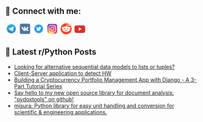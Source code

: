 ## 🔎 Connect with me:
[<img src="https://github.com/bullbesh/bullbesh/blob/main/images/Telegram.png" width="32" height="32" />](https://t.me/bullbesh)
[<img src="https://github.com/bullbesh/bullbesh/blob/main/images/VK.png" width="32" height="32" />](https://vk.com/bullbesh)
[<img src="https://github.com/bullbesh/bullbesh/blob/main/images/Twitter.png" width="32" height="32" />](https://twitter.com/bullbesh1)
[<img src="https://github.com/bullbesh/bullbesh/blob/main/images/Instagram.png" width="32" height="32" />](https://www.instagram.com/bullbesh)
[<img src="https://github.com/bullbesh/bullbesh/blob/main/images/Reddit.png" width="32" height="32" />](https://www.reddit.com/user/bullbesh)
[<img src="https://github.com/bullbesh/bullbesh/blob/main/images/YouTube.png" width="32" height="32" />](https://www.youtube.com/channel/UCtfjRs6uzgq5mfm8S06WTcg)

## 📕 Latest r/Python Posts
<!-- BLOG-POST-LIST:START -->
- [Looking for alternative sequential data models to lists or tuples?](https://www.reddit.com/r/Python/comments/135flip/looking_for_alternative_sequential_data_models_to/)
- [Client-Server application to detect HW](https://www.reddit.com/r/Python/comments/135eyru/clientserver_application_to_detect_hw/)
- [Building a Cryptocurrency Portfolio Management App with Django - A 3-Part Tutorial Series](https://www.reddit.com/r/Python/comments/135etqc/building_a_cryptocurrency_portfolio_management/)
- [Say hello to my new open source library for document analysis: &quot;pydoxtools&quot; on github!](https://www.reddit.com/r/Python/comments/135e14f/say_hello_to_my_new_open_source_library_for/)
- [misura: Python library for easy unit handling and conversion for scientific &amp; engineering applications.](https://www.reddit.com/r/Python/comments/135dfei/misura_python_library_for_easy_unit_handling_and/)
<!-- BLOG-POST-LIST:END -->
